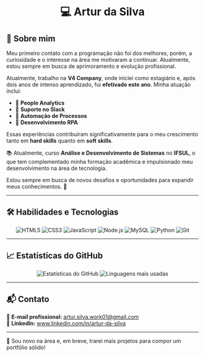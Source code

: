 <p align="left">
  <h1 align="center">💻 Artur da Silva</h1>

  <h2>🚀 Sobre mim</h2>
  <p>
    Meu primeiro contato com a programação não foi dos melhores, porém, a curiosidade e o interesse na área me motivaram a continuar. Atualmente, estou sempre em busca de aprimoramento e evolução profissional.
  </p>
  <p>
    Atualmente, trabalho na <strong>V4 Company</strong>, onde iniciei como estagiário e, após dois anos de intenso aprendizado, fui <strong>efetivado este ano</strong>.
    Minha atuação inclui:
  </p>
  <ul>
    <li>🔹 <strong>People Analytics</strong></li>
    <li>🔹 <strong>Suporte no Slack</strong></li>
    <li>🔹 <strong>Automação de Processos</strong></li>
    <li>🔹 <strong>Desenvolvimento RPA</strong></li>
  </ul>
  <p>
    Essas experiências contribuíram significativamente para o meu crescimento tanto em <strong>hard skills</strong> quanto em <strong>soft skills</strong>.
  </p>
  <p>
    📚 Atualmente, curso <strong>Análise e Desenvolvimento de Sistemas</strong> no <strong>IFSUL</strong>, o que tem complementado minha formação acadêmica e impulsionado meu desenvolvimento na área de tecnologia.
  </p>
  <p>Estou sempre em busca de novos desafios e oportunidades para expandir meus conhecimentos. 🚀</p>

  <hr>

  <h2>🛠 Habilidades e Tecnologias</h2>
  <div align="center">
    <img src="https://img.shields.io/badge/HTML5-%23E34F26.svg?style=flat&logo=html5&logoColor=white" alt="HTML5"/>
    <img src="https://img.shields.io/badge/CSS3-%231572B6.svg?style=flat&logo=css3&logoColor=white" alt="CSS3"/>
    <img src="https://img.shields.io/badge/JavaScript-%23F7DF1E.svg?style=flat&logo=javascript&logoColor=black" alt="JavaScript"/>
    <img src="https://img.shields.io/badge/Node.js-%2343853D.svg?style=flat&logo=node.js&logoColor=white" alt="Node.js"/>
    <img src="https://img.shields.io/badge/MySQL-%2300f.svg?style=flat&logo=mysql&logoColor=white" alt="MySQL"/>
    <img src="https://img.shields.io/badge/Python-%233776AB.svg?style=flat&logo=python&logoColor=white" alt="Python"/>
    <img src="https://img.shields.io/badge/Git-%23F05033.svg?style=flat&logo=git&logoColor=white" alt="Git"/>
  </div>

  <hr>

  <h2>📈 Estatísticas do GitHub</h2>
  <div align="center">
    <img src="https://github-readme-stats.vercel.app/api?username=ArturdaSilva&show_icons=true&theme=dark" alt="Estatísticas do GitHub"/>
    <img src="https://github-readme-stats.vercel.app/api/top-langs/?username=ArturdaSilva&layout=compact&theme=dark" alt="Linguagens mais usadas"/>
  </div>

  <hr>

  <h2>📬 Contato</h2>
  <p>
    📩 <strong>E-mail profissional:</strong> <a href="mailto:artur.silva.work01@gmail.com">artur.silva.work01@gmail.com</a><br>
    🔗 <strong>LinkedIn:</strong> <a href="https://www.linkedin.com/in/artur-da-silva">www.linkedin.com/in/artur-da-silva</a>
  </p>

  <hr>

  <p>🚧 Sou novo na área e, em breve, trarei mais projetos para compor um portfólio sólido!</p>
</p>
